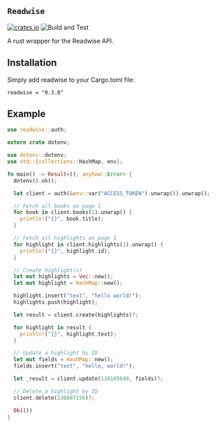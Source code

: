 ## `Readwise`

[![crates.io](https://shields.io/crates/v/readwise.svg)](https://crates.io/crates/readwise)
![Build and Test](https://github.com/terror/readwise/actions/workflows/rust.yml/badge.svg)

A rust wrapper for the Readwise API.

## Installation

Simply add readwise to your Cargo.toml file:

```
readwise = "0.3.0"
```

## Example

```rust
use readwise::auth;

extern crate dotenv;

use dotenv::dotenv;
use std::{collections::HashMap, env};

fn main() -> Result<(), anyhow::Error> {
  dotenv().ok();

  let client = auth(&env::var("ACCESS_TOKEN").unwrap()).unwrap();

  // Fetch all books on page 1
  for book in client.books(1).unwrap() {
    println!("{}", book.title);
  }

  // Fetch all highlights on page 1
  for highlight in client.highlights(1).unwrap() {
    println!("{}", highlight.id);
  }

  // Create highlight(s)
  let mut highlights = Vec::new();
  let mut highlight = HashMap::new();

  highlight.insert("text", "hello world!");
  highlights.push(highlight);

  let result = client.create(highlights)?;

  for highlight in result {
    println!("{}", highlight.text);
  }

  // Update a highlight by ID
  let mut fields = HashMap::new();
  fields.insert("text", "hello, world!");

  let _result = client.update(138105649, fields)?;

  // Delete a highlight by ID
  client.delete(136887156)?;

  Ok(())
}
```
